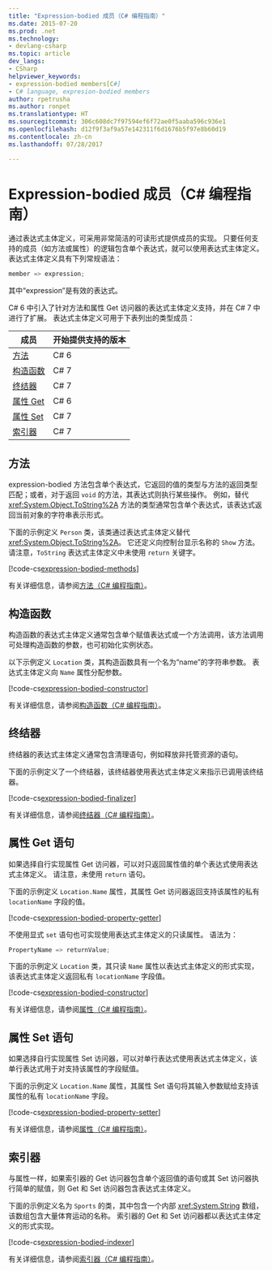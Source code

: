 ```yaml
---
title: "Expression-bodied 成员（C# 编程指南）"
ms.date: 2015-07-20
ms.prod: .net
ms.technology:
- devlang-csharp
ms.topic: article
dev_langs:
- CSharp
helpviewer_keywords:
- expression-bodied members[C#]
- C# language, expresion-bodied members
author: rpetrusha
ms.author: ronpet
ms.translationtype: HT
ms.sourcegitcommit: 306c608dc7f97594ef6f72ae0f5aaba596c936e1
ms.openlocfilehash: d12f9f3af9a57e142311f6d1676b5f97e8b60d19
ms.contentlocale: zh-cn
ms.lasthandoff: 07/28/2017

---
```

# <a name="expression-bodied-members-c-programming-guide"></a>Expression-bodied 成员（C# 编程指南）
通过表达式主体定义，可采用非常简洁的可读形式提供成员的实现。 只要任何支持的成员（如方法或属性）的逻辑包含单个表达式，就可以使用表达式主体定义。 表达式主体定义具有下列常规语法：

```csharp
member => expression;
```

其中“expression”是有效的表达式。 

C# 6 中引入了针对方法和属性 Get 访问器的表达式主体定义支持，并在 C# 7 中进行了扩展。 表达式主体定义可用于下表列出的类型成员： 

|成员  |开始提供支持的版本 |
|---------|---------|
|[方法](#methods)  |C# 6 |
|[构造函数](#constructors)   |C# 7 |
|[终结器](#finalizers)     |C# 7 |
|[属性 Get](#property-get-statements)  |C# 6 |
|[属性 Set](#property-set-statements)  |C# 7 |
|[索引器](#indexers)       |C# 7 |

## <a name="methods"></a>方法

expression-bodied 方法包含单个表达式，它返回的值的类型与方法的返回类型匹配；或者，对于返回 `void` 的方法，其表达式则执行某些操作。 例如，替代 <xref:System.Object.ToString%2A> 方法的类型通常包含单个表达式，该表达式返回当前对象的字符串表示形式。 

下面的示例定义 `Person` 类，该类通过表达式主体定义替代 <xref:System.Object.ToString%2A>。 它还定义向控制台显示名称的 `Show` 方法。 请注意，`ToString` 表达式主体定义中未使用 `return` 关键字。

[!code-cs[expression-bodied-methods](../../../../samples/snippets/csharp/programming-guide/classes-and-structs/expr-bodied-methods.cs)]  

有关详细信息，请参阅[方法（C# 编程指南）](../classes-and-structs/methods.md)。
 
## <a name="constructors"></a>构造函数

构造函数的表达式主体定义通常包含单个赋值表达式或一个方法调用，该方法调用可处理构造函数的参数，也可初始化实例状态。 

以下示例定义 `Location` 类，其构造函数具有一个名为“name”的字符串参数。 表达式主体定义向 `Name` 属性分配参数。

[!code-cs[expression-bodied-constructor](../../../../samples/snippets/csharp/programming-guide/classes-and-structs/expr-bodied-ctor.cs#1)]  

有关详细信息，请参阅[构造函数（C# 编程指南）](../classes-and-structs/constructors.md)。

## <a name="finalizers"></a>终结器

终结器的表达式主体定义通常包含清理语句，例如释放非托管资源的语句。

下面的示例定义了一个终结器，该终结器使用表达式主体定义来指示已调用该终结器。

[!code-cs[expression-bodied-finalizer](../../../../samples/snippets/csharp/programming-guide/classes-and-structs/expr-bodied-destructor.cs#1)]  

有关详细信息，请参阅[终结器（C# 编程指南）](../classes-and-structs/destructors.md)。

## <a name="property-get-statements"></a>属性 Get 语句

如果选择自行实现属性 Get 访问器，可以对只返回属性值的单个表达式使用表达式主体定义。 请注意，未使用 `return` 语句。

下面的示例定义 `Location.Name` 属性，其属性 Get 访问器返回支持该属性的私有 `locationName` 字段的值。 

[!code-cs[expression-bodied-property-getter](../../../../samples/snippets/csharp/programming-guide/classes-and-structs/expr-bodied-ctor.cs#1)]  

不使用显式 `set` 语句也可实现使用表达式主体定义的只读属性。 语法为：

```csharp
PropertyName => returnValue;
```

下面的示例定义 `Location` 类，其只读 `Name` 属性以表达式主体定义的形式实现，该表达式主体定义返回私有 `locationName` 字段值。

[!code-cs[expression-bodied-constructor](../../../../samples/snippets/csharp/programming-guide/classes-and-structs/expr-bodied-readonly.cs#1)]  

有关详细信息，请参阅[属性（C# 编程指南）](../classes-and-structs/properties.md)。

## <a name="property-set-statements"></a>属性 Set 语句

如果选择自行实现属性 Set 访问器，可以对单行表达式使用表达式主体定义，该单行表达式用于对支持该属性的字段赋值。

下面的示例定义 `Location.Name` 属性，其属性 Set 语句将其输入参数赋给支持该属性的私有 `locationName` 字段。

[!code-cs[expression-bodied-property-setter](../../../../samples/snippets/csharp/programming-guide/classes-and-structs/expr-bodied-ctor.cs#1)]  

有关详细信息，请参阅[属性（C# 编程指南）](../classes-and-structs/properties.md)。

## <a name="indexers"></a>索引器

与属性一样，如果索引器的 Get 访问器包含单个返回值的语句或其 Set 访问器执行简单的赋值，则 Get 和 Set 访问器包含表达式主体定义。

下面的示例定义名为 `Sports` 的类，其中包含一个内部 <xref:System.String> 数组，该数组包含大量体育运动的名称。 索引器的 Get 和 Set 访问器都以表达式主体定义的形式实现。

[!code-cs[expression-bodied-indexer](../../../../samples/snippets/csharp/programming-guide/classes-and-structs/expr-bodied-indexers.cs#1)] 

有关详细信息，请参阅[索引器（C# 编程指南）](../indexers/index.md)。


